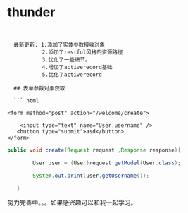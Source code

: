 # thunder

```顾名思义 力求一个如闪电般开发速度的java mvc 框架


  最新更新: 1.添加了实体参数接收对象
           2.添加了restful风格的资源路径
           3.优化了一些细节。
           4.增加了activerecord基础
           5.优化了activerecord

  ## 表单参数对象获取

  ``` html

<form method="post" action="/welcome/create">

    <input type="text" name="User.username" />
   <button type="submit">asd</button>
</form>
  ```

  ```java
  public void create(Request request ,Response response){

          User user = (User)request.getModel(User.class);

          System.out.print(user.getUsername());

     }
  ```
  
努力完善中。。。如果感兴趣可以和我一起学习。
